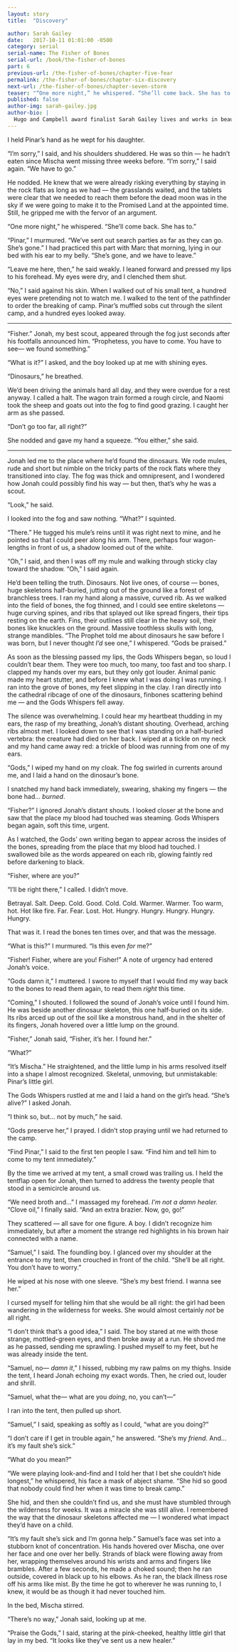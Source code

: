 ```yaml
---
layout: story
title:  "Discovery"

author: Sarah Gailey
date:   2017-10-11 01:01:00 -0500
category: serial
serial-name: The Fisher of Bones
serial-url: /book/the-fisher-of-bones
part: 6
previous-url: /the-fisher-of-bones/chapter-five-fear
permalink: /the-fisher-of-bones/chapter-six-discovery
next-url: /the-fisher-of-bones/chapter-seven-storm
teaser: "“One more night,” he whispered. “She’ll come back. She has to.”"
published: false
author-img: sarah-gailey.jpg
author-bio: |
  Hugo and Campbell award finalist Sarah Gailey lives and works in beautiful Portland, Oregon. Their nonfiction has been published by _Mashable_ and the _Boston Globe_, and their fiction has been published internationally. They are a regular contributor for _Tor.com_ and _Barnes & Noble_. You can find links to their work at [www.sarahgailey.com](http://www.sarahgailey.com). They tweet [@gaileyfrey](http://twitter.com/gaileyfrey).
---
```


I held Pinar’s hand as he wept for his daughter.

“I’m sorry,” I said, and his shoulders shuddered. He was so thin — he hadn’t eaten since Mischa went missing three weeks before. “I’m sorry,” I said again. “We have to go.”

He nodded. He knew that we were already risking everything by staying in the rock flats as long as we had — the grasslands waited, and the tablets were clear that we needed to reach them before the dead moon was in the sky if we were going to make it to the Promised Land at the appointed time. Still, he gripped me with the fervor of an argument.

“One more night,” he whispered. “She’ll come back. She has to.”

“Pinar,” I murmured. “We’ve sent out search parties as far as they can go. She’s gone.” I had practiced this part with Marc that morning, lying in our bed with his ear to my belly. “She’s gone, and we have to leave.”

“Leave me here, then,” he said weakly. I leaned forward and pressed my lips to his forehead. My eyes were dry, and I clenched them shut.

“No,” I said against his skin. When I walked out of his small tent, a hundred eyes were pretending not to watch me. I walked to the tent of the pathfinder to order the breaking of camp. Pinar’s muffled sobs cut through the silent camp, and a hundred eyes looked away.

----

“Fisher.” Jonah, my best scout, appeared through the fog just seconds after his footfalls announced him. “Prophetess, you have to come. You have to see— we found something.”

“What is it?” I asked, and the boy looked up at me with shining eyes.

“Dinosaurs,” he breathed.

We’d been driving the animals hard all day, and they were overdue for a rest anyway. I called a halt. The wagon train formed a rough circle, and Naomi took the sheep and goats out into the fog to find good grazing. I caught her arm as she passed.

“Don’t go too far, all right?”

She nodded and gave my hand a squeeze. “You either,” she said.

----

Jonah led me to the place where he’d found the dinosaurs. We rode mules, rude and short but nimble on the tricky parts of the rock flats where they transitioned into clay. The fog was thick and omnipresent, and I wondered how Jonah could possibly find his way — but then, that’s why he was a scout.

“Look,” he said.

I looked into the fog and saw nothing. “What?” I squinted.

“There.” He tugged his mule’s reins until it was right next to mine, and he pointed so that I could peer along his arm. There, perhaps four wagon-lengths in front of us, a shadow loomed out of the white.

“Oh,” I said, and then I was off my mule and walking through sticky clay toward the shadow. “Oh,” I said again.

He’d been telling the truth. Dinosaurs. Not live ones, of course — bones, huge skeletons half-buried, jutting out of the ground like a forest of branchless trees. I ran my hand along a massive, curved rib. As we walked into the field of bones, the fog thinned, and I could see entire skeletons — huge curving spines, and ribs that splayed out like spread fingers, their tips resting on the earth. Fins, their outlines still clear in the heavy soil, their bones like knuckles on the ground. Massive toothless skulls with long, strange mandibles. “The Prophet told me about dinosaurs he saw before I was born, but I never thought *I’d* see one,” I whispered. “Gods be praised.”

As soon as the blessing passed my lips, the Gods Whispers began, so loud I couldn’t bear them. They were too much, too many, too fast and too sharp. I clapped my hands over my ears, but they only got louder. Animal panic made my heart stutter, and before I knew what I was doing I was running. I ran into the grove of bones, my feet slipping in the clay. I ran directly into the cathedral ribcage of one of the dinosaurs, finbones scattering behind me — and the Gods Whispers fell away.

The silence was overwhelming. I could hear my heartbeat thudding in my ears, the rasp of my breathing, Jonah’s distant shouting. Overhead, arching ribs almost met. I looked down to see that I was standing on a half-buried vertebra: the creature had died on her back. I wiped at a tickle on my neck and my hand came away red: a trickle of blood was running from one of my ears.

“Gods,” I wiped my hand on my cloak. The fog swirled in currents around me, and I laid a hand on the dinosaur’s bone.

I snatched my hand back immediately, swearing, shaking my fingers — the bone had… *burned*.

“Fisher?” I ignored Jonah’s distant shouts. I looked closer at the bone and saw that the place my blood had touched was steaming. Gods Whispers began again, soft this time, urgent.

As I watched, the Gods' own writing began to appear across the insides of the bones, spreading from the place that my blood had touched. I swallowed bile as the words appeared on each rib, glowing faintly red before darkening to black.

“Fisher, where are you?”

“I’ll be right there,” I called. I didn’t move.

Betrayal. Salt. Deep. Cold. Good. Cold. Cold. Warmer. Warmer. Too warm, hot. Hot like fire. Far. Fear. Lost. Hot. Hungry. Hungry. Hungry. Hungry. Hungry.

That was it. I read the bones ten times over, and that was the message.

“What is this?” I murmured. “Is this even *for* me?”

“Fisher! Fisher, where are you! Fisher!” A note of urgency had entered Jonah’s voice.

“Gods damn it,” I muttered. I swore to myself that I would find my way back to the bones to read them again, to read them *right* this time.

“Coming,” I shouted. I followed the sound of Jonah’s voice until I found him. He was beside another dinosaur skeleton, this one half-buried on its side. Its ribs arced up out of the soil like a monstrous hand, and in the shelter of its fingers, Jonah hovered over a little lump on the ground.

“Fisher,” Jonah said, “Fisher, it’s her. I found her.”

“What?”

“It’s Mischa.” He straightened, and the little lump in his arms resolved itself into a shape I almost recognized. Skeletal, unmoving, but unmistakable: Pinar’s little girl.

The Gods Whispers rustled at me and I laid a hand on the girl’s head. “She’s alive?” I asked Jonah.

“I think so, but… not by much,” he said.

“Gods preserve her,” I prayed. I didn’t stop praying until we had returned to the camp.

“Find Pinar,” I said to the first ten people I saw. “Find him and tell him to come to my tent immediately.”

By the time we arrived at my tent, a small crowd was trailing us. I held the tentflap open for Jonah, then turned to address the twenty people that stood in a semicircle around us.

“We need broth and…” I massaged my forehead. *I’m not a damn healer.* “Clove oil,” I finally said. “And an extra brazier. Now, go, go!”

They scattered — all save for one figure. A boy. I didn’t recognize him immediately, but after a moment the strange red highlights in his brown hair connected with a name.

“Samuel,” I said. The foundling boy. I glanced over my shoulder at the entrance to my tent, then crouched in front of the child. “She’ll be all right. You don’t have to worry.”

He wiped at his nose with one sleeve. “She’s my best friend. I wanna see her.”

I cursed myself for telling him that she would be all right: the girl had been wandering in the wilderness for weeks. She would almost certainly *not* be all right.

“I don’t think that’s a good idea,” I said. The boy stared at me with those strange, mottled-green eyes, and then broke away at a run. He shoved me as he passed, sending me sprawling. I pushed myself to my feet, but he was already inside the tent.

“Samuel, no— *damn it*,” I hissed, rubbing my raw palms on my thighs. Inside the tent, I heard Jonah echoing my exact words. Then, he cried out, louder and shrill.

“Samuel, what the— what are you *doing*, no, you can’t—”

I ran into the tent, then pulled up short.

“Samuel,” I said, speaking as softly as I could, “what are you doing?”

“I don’t care if I get in trouble again,” he answered. “She’s my *friend*. And… it’s my fault she’s sick.”

“What do you mean?”

“We were playing look-and-find and I told her that I bet she couldn’t hide longest,” he whispered, his face a mask of abject shame. “She hid so good that nobody could find her when it was time to break camp.”

She hid, and then she couldn’t find us, and she must have stumbled through the wilderness for weeks. It was a miracle she was still alive. I remembered the way that the dinosaur skeletons affected me — I wondered what impact they’d have on a child.

“It’s my fault she’s sick and I’m gonna help.” Samuel’s face was set into a stubborn knot of concentration. His hands hovered over Mischa, one over her face and one over her belly. Strands of black were flowing away from her, wrapping themselves around his wrists and arms and fingers like brambles. After a few seconds, he made a choked sound; then he ran outside, covered in black up to his elbows. As he ran, the black illness rose off his arms like mist. By the time he got to wherever he was running to, I knew, it would be as though it had never touched him.

In the bed, Mischa stirred.

“There’s no way,” Jonah said, looking up at me.

“Praise the Gods,” I said, staring at the pink-cheeked, healthy little girl that lay in my bed. “It looks like they’ve sent us a new healer.”
